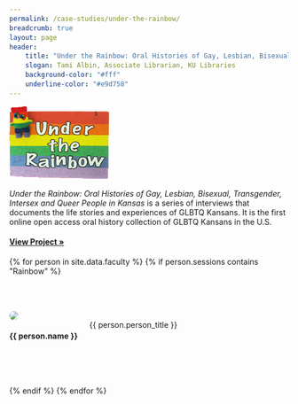 ```yaml
---
permalink: /case-studies/under-the-rainbow/
breadcrumb: true
layout: page
header: 
    title: "Under the Rainbow: Oral Histories of Gay, Lesbian, Bisexual, Transgender, and Queer People in  Kansas"
    slogan: Tami Albin, Associate Librarian, KU Libraries
    background-color: "#fff"
    underline-color: "#e9d758"
---
```


<img src="../../images/case-studies/Rainbow-logo.gif"/>

*Under the Rainbow: Oral Histories of Gay, Lesbian, Bisexual, Transgender, Intersex and Queer People in Kansas* is a series of interviews that documents the life stories and experiences of GLBTQ Kansans. It is the first online open access oral history collection of GLBTQ Kansans in the U.S.  


#### [View Project »](http://hdl.handle.net/1808/5330)  

{% for person in site.data.faculty %}
{% if person.sessions contains "Rainbow" %}

<div class="row" style="margin-top: 4rem; margin-bottom: 4rem; align-items: center;">

<div class="medium-4 columns" style="padding-right: 50px;">
    <img src="../../images/people/{{ person.img }}" style="max-width: 200px; border-radius: 50%;"/>
</div>

<div class="medium-8 columns">
    <h4 style="font-weight: bold;">{{ person.name }}</h4>
    {{ person.person_title }}   
</div>



</div>


{% endif %}
{% endfor %}